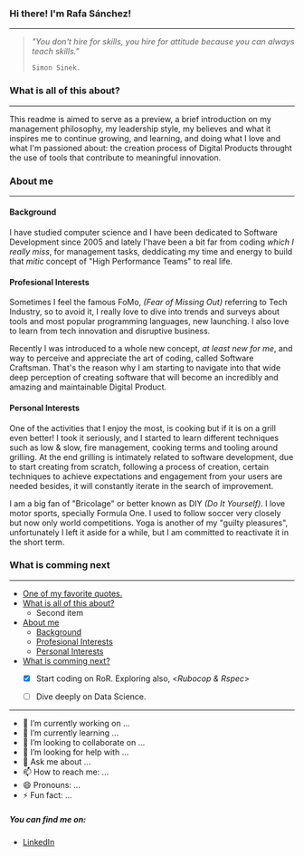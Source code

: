 ### Hi there! I'm Rafa Sánchez!
---
>   _"You don't hire for skills,
>   you hire for attitude because
>   you can always teach skills."_
> 
>     Simon Sinek.

### What is all of this about?
---
This readme is aimed to serve as a preview, a brief introduction on my management philosophy, my leadership style, my believes and what it inspires me to continue growing, and learning, and doing what I love and what I'm passioned about: the creation process of Digital Products throught the use of tools that contribute to meaningful innovation.
 

### About me
--- 

#### Background

I have studied computer science and I have been dedicated to Software Development since 2005 and lately I'have been a bit far from coding _which I really miss_, for management tasks, deddicating my time and energy to build that _mitic_ concept of "High Performance Teams" to real life.

#### Profesional Interests

Sometimes I feel the famous FoMo, _(Fear of Missing Out)_ referring to Tech Industry, so to avoid it, I really love to dive into trends and surveys about tools and most popular programming languages, new launching. 
I also love to learn from tech innovation and disruptive business.

Recently I was introduced to a whole new concept, _at least new for me_, and way to perceive and appreciate the art of coding, called Software Craftsman. That's the reason why I am starting to navigate into that wide deep perception of creating software that will become an incredibly and amazing and maintainable Digital Product.

#### Personal Interests

One of the activities that I enjoy the most, is cooking but if it is on a grill even better! I took it seriously, and I started to learn different techniques such as low & slow, fire management, cooking terms and tooling around grilling. At the end grilling is intimately related to software development, due to start creating from scratch, following a process of creation, certain techniques to achieve expectations and engagement from your users are needed besides, it will constantly iterate in the search of improvement.

I am a big fan of "Bricolage" or better known as DIY _(Do It Yourself)_. I love motor sports, specially Formula One. I used to follow soccer very closely but now only world competitions. Yoga is another of my "guilty pleasures", unfortunately I left it aside for a while, but I am committed to reactivate it in the short term.

### What is comming next
---

- [One of my favorite quotes.](#Hi-there-Im-Rafa-Sánchez)
- [What is all of this about?](#What-is-all-of-this-about)
  - Second item
- [About me](#about-me)
  - [Background](#Background)
  - [Profesional Interests](#Profesional-Interests)
  - [Personal Interests](#Personal-Interests)
- [What is comming next?](#What-is-comming-next)
  - [x] Start coding on RoR. Exploring also, <_Rubocop & Rspec_>
  - [ ] Dive deeply on Data Science.


---
- 🔭 I’m currently working on ...
- 🌱 I’m currently learning ...
- 👯 I’m looking to collaborate on ...
- 🤔 I’m looking for help with ...
- 💬 Ask me about ...
- 📫 How to reach me: ...
- 😄 Pronouns: ...
- ⚡ Fun fact: ...
<!--
About me
Background
Personal interests
On engineering management
Ownership and autonomy
Fulfillment and self-actualization
Learning and growth
Integrity
Home is for home life
One-on-ones
Empathy between engineers and business stakeholders
Communication
Slack
Email
On feedback
Things I haven't worked out yet
How to best balance software implementation with other work
How to best pay down conceptual, technical and product debt
-->

##### You can find me on:
- [LinkedIn](https://www.linkedin.com/in/rafael-sanchez-salazar/)

<!--
```js
const raffasan = {
  pronouns: "he" | "him", 
  code: ['javascript', 'HTML', 'CSS', 'Python'],
  motivations: ['innovation', 'web developmet', 'UX', 'disruptive business'],
  architecture: [],
  techCommunities:{
                  coorganizer: "AfroPython",
                  speaker: "XXX",
                  mentor: "LOL",
  },
  challenge: "I am starting with a new stack based on Ruby on Rails and React.js"
}
```

# Sam's manager README
A readme on my management philosophies

## What is this?
This document is an introduction to me and an overview of my philosophies on managing software engineers. This document, like my philosophies and practices are subject to change and _growth_. In fact, I would be disappointed in myself if my views did not change and grow as I receive feedback, recognize patterns and try new things.

* [What is this?](#what-is-this)
* [About me](#about-me)
  * [Background](#background)
  * [Personal interests](#personal-interests)
* [On engineering management](#on-engineering-management)
  * [Ownership and autonomy](#ownership-and-autonomy)
  * [Fulfillment and self-actualization](#fulfillment-and-self-actualization)
  * [Learning and growth](#learning-and-growth)
  * [Integrity](#integrity)
  * [Home is for home life](#home-is-for-home-life)
  * [One-on-ones](#one-on-ones)
  * [Empathy between engineers and business stakeholders](#empathy-between-engineers-and-business-stakeholders)
  * [Communication](#communication)
    * [Slack](#slack)
    * [Email](#email)
* [On feedback](#on-feedback)
* [Things I haven't worked out yet](#things-i-havent-worked-out-yet)
  * [How to best balance software implementation with other work](#how-to-best-balance-software-implementation-with-other-work)
  * [How to best pay down conceptual, technical and product debt](#how-to-best-pay-down-conceptual-technical-and-product-debt)

## About me

### Background

I have been coding in some form or another for 20+ years. I have been working with software engineers — pairing, thought-partnering, managing — in some capacity or another since 2008.

### Personal interests

I love self-teaching and improving my skill in crafts, including: software, woodworking, home renovation, gardening, cooking, bicycle tuning, beading, macraméing, knitting, script writing and acting.

I get major nostalgia for 1990s video games. I love commuter-cycling and I think every major metropolitan city should focus on better cycling infrastructure. More about me and my interests [here](./background.md).

-->
